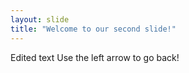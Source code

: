 ```yaml
---
layout: slide
title: "Welcome to our second slide!"
---
```

Edited text
Use the left arrow to go back!
